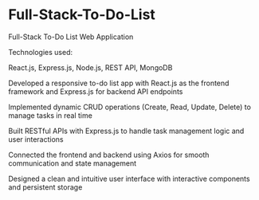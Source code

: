 # Full-Stack-To-Do-List
Full-Stack To-Do List Web Application

Technologies used:

React.js, Express.js, Node.js, REST API, MongoDB

Developed a responsive to-do list app with React.js as the frontend framework and Express.js  for backend API endpoints

Implemented dynamic CRUD operations (Create, Read, Update, Delete) to manage tasks in real time

Built RESTful APIs with Express.js to handle task management logic and user interactions

Connected the frontend and backend using Axios for smooth communication and state management

Designed a clean and intuitive user interface with interactive components and persistent storage
